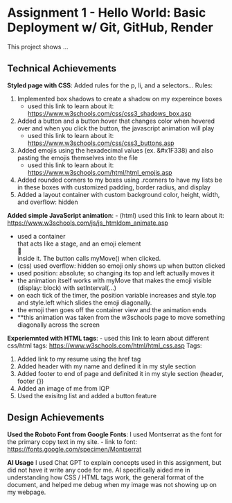 Assignment 1 - Hello World: Basic Deployment w/ Git, GitHub, Render
===

This project shows ...

## Technical Achievements
**Styled page with CSS**: Added rules for the p, li, and a selectors...
Rules:
1. Implemented box shadows to create a shadow on my expereince boxes
    - used this link to learn about it:  https://www.w3schools.com/css/css3_shadows_box.asp
2. Added a button and a button:hover that changes color when hovered over and when you click the button, the javascript animation will play
    - used this link to learn about it:  https://www.w3schools.com/css/css3_buttons.asp 
3. Added emojis using the hexadecimal values (ex. &#x1F338) and also pasting the emojis themselves into the file
    - used this link to learn about it:  https://www.w3schools.com/html/html_emojis.asp
4. Added rounded corners to my boxes using .rcorners to have my lists be in these boxes with customized padding, border radius, and display
5. Added a layout container with custom background color, height, width, and overflow: hidden

**Added simple JavaScript animation**:
    - (html) used this link to learn about it:  https://www.w3schools.com/js/js_htmldom_animate.asp
- used a container <div id="container"> that acts like a stage, and an emoji element <div id="emoji" class="emoji">🍂</div> inside it. The button calls myMove() when clicked.
- (css) used overflow: hidden so emoji only shows up when button clicked
- used position: absolute; so changing its top and left actually moves it
- the animation itself works with myMove that makes the emoji visible (display: block) with setInterval(...)
- on each tick of the timer, the position variable increases and style.top and style.left which slides the emoji diagonally.
- the emoji then goes off the container view and the animation ends
- **this animation was taken from the w3schools page to move something diagonally across the screen

**Experiemnted with HTML tags**:
    - used this link to learn about different css/html tags:  https://www.w3schools.com/html/html_css.asp 
Tags:
1. Added link to my resume using the href tag
2. Added header with my name and defined it in my style section
3. Added footer to end of page and definited it in my style section (header, footer {})
4. Added an image of me from IQP
5. Used the exisitng list and added a button feature

## Design Achievements
**Used the Roboto Font from Google Fonts**: I used Montserrat as the font for the primary copy text in my site.
    - link to font:  https://fonts.google.com/specimen/Montserrat 


**AI Usage**
I used Chat GPT to explain concepts used in this assignment, but did not have it write any code for me.  AI specifically aided me in understanding how CSS / HTML tags work, the general format of the document, and helped me debug when my image was not showing up on my webpage.